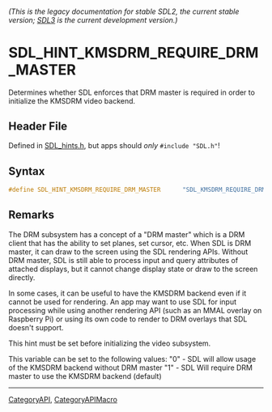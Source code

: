 ###### (This is the legacy documentation for stable SDL2, the current stable version; [SDL3](https://wiki.libsdl.org/SDL3/) is the current development version.)
# SDL_HINT_KMSDRM_REQUIRE_DRM_MASTER

Determines whether SDL enforces that DRM master is required in order to initialize the KMSDRM video backend.

## Header File

Defined in [SDL_hints.h](https://github.com/libsdl-org/SDL/blob/SDL2/include/SDL_hints.h), but apps should _only_ `#include "SDL.h"`!

## Syntax

```c
#define SDL_HINT_KMSDRM_REQUIRE_DRM_MASTER      "SDL_KMSDRM_REQUIRE_DRM_MASTER"
```

## Remarks

The DRM subsystem has a concept of a "DRM master" which is a DRM client
that has the ability to set planes, set cursor, etc. When SDL is DRM
master, it can draw to the screen using the SDL rendering APIs. Without DRM
master, SDL is still able to process input and query attributes of attached
displays, but it cannot change display state or draw to the screen
directly.

In some cases, it can be useful to have the KMSDRM backend even if it
cannot be used for rendering. An app may want to use SDL for input
processing while using another rendering API (such as an MMAL overlay on
Raspberry Pi) or using its own code to render to DRM overlays that SDL
doesn't support.

This hint must be set before initializing the video subsystem.

This variable can be set to the following values: "0" - SDL will allow
usage of the KMSDRM backend without DRM master "1" - SDL Will require DRM
master to use the KMSDRM backend (default)

----
[CategoryAPI](CategoryAPI), [CategoryAPIMacro](CategoryAPIMacro)

